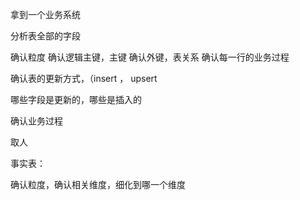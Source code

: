 拿到一个业务系统

分析表全部的字段

确认粒度
确认逻辑主键，主键
确认外键，表关系
确认每一行的业务过程

确认表的更新方式，（insert ， upsert

哪些字段是更新的，哪些是插入的


确认业务过程

取人


事实表：

确认粒度，确认相关维度，细化到哪一个维度



